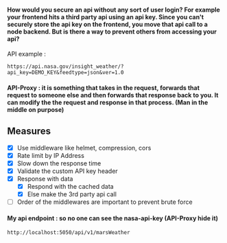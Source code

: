 #### How would you secure an api without any sort of user login? For example your frontend hits a third party api using an api key. Since you can't securely store the api key on the frontend, you move that api call to a node backend. But is there a way to prevent others from accessing your api?

API example :
```
https://api.nasa.gov/insight_weather/?api_key=DEMO_KEY&feedtype=json&ver=1.0
```

#### API-Proxy : it is something that takes in the request, forwards that request to someone else and then forwards that response back to you. It can modify the the request and response in that process. (Man in the middle on purpose)

## Measures

* [x] Use middleware like helmet, compression, cors
* [x] Rate limit by IP Address
* [x] Slow down the response time
* [x] Validate the custom API key header
* [x] Response with data
  * [x] Respond with the cached data
  * [x] Else make the 3rd party api call
* [ ] Order of the middlewares are important to prevent brute force 

#### My api endpoint : so no one can see the nasa-api-key (API-Proxy hide it)
```
http://localhost:5050/api/v1/marsWeather
```
